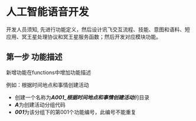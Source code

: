 # 人工智能语音开发
开发人员须知, 先进行功能定义，然后设计讯飞交互流程、技能、意图和语料、短应用、冥王星处理协议和冥王星服务函数；然后开发对应模块功能。

## 第一步 功能描述
新增功能在functions中增加功能描述

例如：根据时间地点和事情创建活动
- 创建一个名称为***A001_根据时间地点和事情创建活动***的目录
- ***A***为创建活动分组代码
- ***001***为该分组下的第001个功能编号，此编号不能重复
